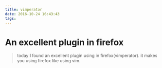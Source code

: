 ```yaml
---
title: vimperator
date: 2016-10-24 16:43:43
tags:
---
```

# An excellent plugin in firefox

> today I found an excellent plugin using in firefox(vimperator).
    it makes you using firefox like using vim.
